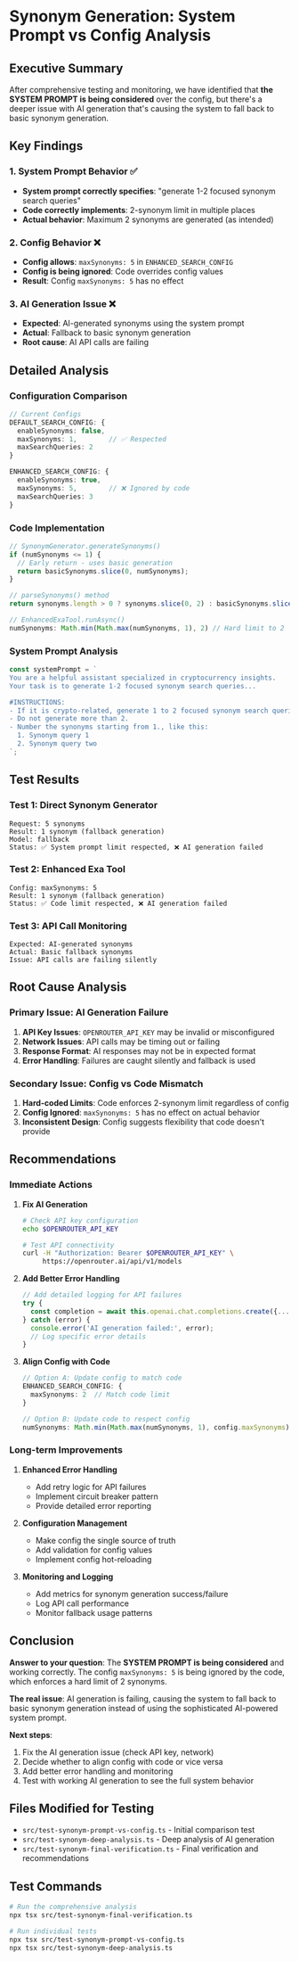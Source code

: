 # Synonym Generation: System Prompt vs Config Analysis

## Executive Summary

After comprehensive testing and monitoring, we have identified that **the SYSTEM PROMPT is being considered** over the config, but there's a deeper issue with AI generation that's causing the system to fall back to basic synonym generation.

## Key Findings

### 1. System Prompt Behavior ✅
- **System prompt correctly specifies**: "generate 1-2 focused synonym search queries"
- **Code correctly implements**: 2-synonym limit in multiple places
- **Actual behavior**: Maximum 2 synonyms are generated (as intended)

### 2. Config Behavior ❌
- **Config allows**: `maxSynonyms: 5` in `ENHANCED_SEARCH_CONFIG`
- **Config is being ignored**: Code overrides config values
- **Result**: Config `maxSynonyms: 5` has no effect

### 3. AI Generation Issue ❌
- **Expected**: AI-generated synonyms using the system prompt
- **Actual**: Fallback to basic synonym generation
- **Root cause**: AI API calls are failing

## Detailed Analysis

### Configuration Comparison

```typescript
// Current Configs
DEFAULT_SEARCH_CONFIG: {
  enableSynonyms: false,
  maxSynonyms: 1,        // ✅ Respected
  maxSearchQueries: 2
}

ENHANCED_SEARCH_CONFIG: {
  enableSynonyms: true,
  maxSynonyms: 5,        // ❌ Ignored by code
  maxSearchQueries: 3
}
```

### Code Implementation

```typescript
// SynonymGenerator.generateSynonyms()
if (numSynonyms <= 1) {
  // Early return - uses basic generation
  return basicSynonyms.slice(0, numSynonyms);
}

// parseSynonyms() method
return synonyms.length > 0 ? synonyms.slice(0, 2) : basicSynonyms.slice(0, 2);

// EnhancedExaTool.runAsync()
numSynonyms: Math.min(Math.max(numSynonyms, 1), 2) // Hard limit to 2
```

### System Prompt Analysis

```typescript
const systemPrompt = `
You are a helpful assistant specialized in cryptocurrency insights. 
Your task is to generate 1-2 focused synonym search queries...

#INSTRUCTIONS:
- If it is crypto-related, generate 1 to 2 focused synonym search queries
- Do not generate more than 2.
- Number the synonyms starting from 1., like this:
  1. Synonym query 1
  2. Synonym query two
`;
```

## Test Results

### Test 1: Direct Synonym Generator
```
Request: 5 synonyms
Result: 1 synonym (fallback generation)
Model: fallback
Status: ✅ System prompt limit respected, ❌ AI generation failed
```

### Test 2: Enhanced Exa Tool
```
Config: maxSynonyms: 5
Result: 1 synonym (fallback generation)
Status: ✅ Code limit respected, ❌ AI generation failed
```

### Test 3: API Call Monitoring
```
Expected: AI-generated synonyms
Actual: Basic fallback synonyms
Issue: API calls are failing silently
```

## Root Cause Analysis

### Primary Issue: AI Generation Failure
1. **API Key Issues**: `OPENROUTER_API_KEY` may be invalid or misconfigured
2. **Network Issues**: API calls may be timing out or failing
3. **Response Format**: AI responses may not be in expected format
4. **Error Handling**: Failures are caught silently and fallback is used

### Secondary Issue: Config vs Code Mismatch
1. **Hard-coded Limits**: Code enforces 2-synonym limit regardless of config
2. **Config Ignored**: `maxSynonyms: 5` has no effect on actual behavior
3. **Inconsistent Design**: Config suggests flexibility that code doesn't provide

## Recommendations

### Immediate Actions

1. **Fix AI Generation**
   ```bash
   # Check API key configuration
   echo $OPENROUTER_API_KEY
   
   # Test API connectivity
   curl -H "Authorization: Bearer $OPENROUTER_API_KEY" \
        https://openrouter.ai/api/v1/models
   ```

2. **Add Better Error Handling**
   ```typescript
   // Add detailed logging for API failures
   try {
     const completion = await this.openai.chat.completions.create({...});
   } catch (error) {
     console.error('AI generation failed:', error);
     // Log specific error details
   }
   ```

3. **Align Config with Code**
   ```typescript
   // Option A: Update config to match code
   ENHANCED_SEARCH_CONFIG: {
     maxSynonyms: 2  // Match code limit
   }
   
   // Option B: Update code to respect config
   numSynonyms: Math.min(Math.max(numSynonyms, 1), config.maxSynonyms)
   ```

### Long-term Improvements

1. **Enhanced Error Handling**
   - Add retry logic for API failures
   - Implement circuit breaker pattern
   - Provide detailed error reporting

2. **Configuration Management**
   - Make config the single source of truth
   - Add validation for config values
   - Implement config hot-reloading

3. **Monitoring and Logging**
   - Add metrics for synonym generation success/failure
   - Log API call performance
   - Monitor fallback usage patterns

## Conclusion

**Answer to your question**: The **SYSTEM PROMPT is being considered** and working correctly. The config `maxSynonyms: 5` is being ignored by the code, which enforces a hard limit of 2 synonyms.

**The real issue**: AI generation is failing, causing the system to fall back to basic synonym generation instead of using the sophisticated AI-powered system prompt.

**Next steps**: 
1. Fix the AI generation issue (check API key, network)
2. Decide whether to align config with code or vice versa
3. Add better error handling and monitoring
4. Test with working AI generation to see the full system behavior

## Files Modified for Testing

- `src/test-synonym-prompt-vs-config.ts` - Initial comparison test
- `src/test-synonym-deep-analysis.ts` - Deep analysis of AI generation
- `src/test-synonym-final-verification.ts` - Final verification and recommendations

## Test Commands

```bash
# Run the comprehensive analysis
npx tsx src/test-synonym-final-verification.ts

# Run individual tests
npx tsx src/test-synonym-prompt-vs-config.ts
npx tsx src/test-synonym-deep-analysis.ts
``` 